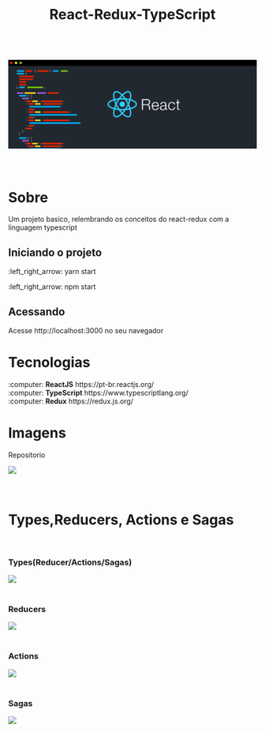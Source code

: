 <h1 align="center">React-Redux-TypeScript</h1>
<br/>
<h1 align="center">
  <img src="./assets/1_qaQYJcS48yV8oNJO8u8L5w.png"/>
</h1>

<br/>



<h1>Sobre</h1>

<p>Um projeto basico, relembrando os conceitos do react-redux com a linguagem typescript
</p>

<h2>Iniciando o projeto</h2>
<p>:left_right_arrow: yarn start</p>
<p>:left_right_arrow: npm start</p>

<h2>Acessando</h2>
<p>Acesse http://localhost:3000 no seu navegador</p>

<h1>Tecnologias</h1>
:computer:&nbsp<strong>ReactJS</strong> https://pt-br.reactjs.org/
<br/>
:computer:&nbsp<strong>TypeScript</strong>  https://www.typescriptlang.org/
<br/>
:computer:&nbsp<strong>Redux</strong>  https://redux.js.org/

<h1>Imagens</h1>
<p>Repositorio</p>
 <img src="https://ik.imagekit.io/jbqhfxwn5t/repository_1_qWslM4hfjV.png"/>
 <br/>
 <br/>
 <br/>
 
 <h1>Types,Reducers, Actions e Sagas</h1>
 <br/>
 <h3>Types(Reducer/Actions/Sagas)</h3>
 <img src="https://ik.imagekit.io/jbqhfxwn5t/types_i3mdMPf6KD.png"/>
 <br/>
 <br/>
<h3>Reducers</h3>
 <img src="https://ik.imagekit.io/jbqhfxwn5t/reducers_dGU3-xrqB.png"/>
 <br/>
 <br/>
 <h3>Actions</h3>
 <img src="https://ik.imagekit.io/jbqhfxwn5t/actions_vuLUF-JrZB.png"/>
 <br/>
 <br/>
 <h3>Sagas</h3>
 <img src="https://ik.imagekit.io/jbqhfxwn5t/sagas_6d6DMRdJNu-.png"/>
 


